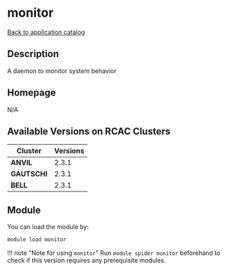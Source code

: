 # monitor

[Back to application catalog](../app_catalog.md)

## Description

A daemon to monitor system behavior

## Homepage

N/A

## Available Versions on RCAC Clusters

|Cluster|Versions|
|---|---|
**ANVIL**|2.3.1
**GAUTSCHI**|2.3.1
**BELL**|2.3.1

## Module

You can load the module by:

```bash
module load monitor
```

!!! note "Note for using `monitor`"
    Run `module spider monitor` beforehand to check if this version requires any prerequisite modules.
